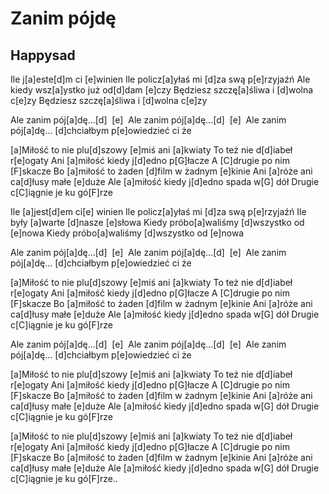 # Zanim pójdę
## Happysad


Ile j[a]este[d]m ci [e]winien
Ile policz[a]yłaś mi [d]za swą p[e]rzyjaźń
Ale kiedy wsz[a]ystko już od[d]dam [e]czy
Będziesz szczę[a]śliwa i [d]wolna c[e]zy
Będziesz szczę[a]śliwa i [d]wolna c[e]zy

Ale zanim pój[a]dę...[d]  [e] 
Ale zanim pój[a]dę...[d]  [e] 
Ale zanim pój[a]dę...
[d]chciałbym p[e]owiedzieć ci że


[a]Miłość to nie plu[d]szowy [e]miś ani [a]kwiaty
To też nie d[d]iabeł r[e]ogaty
Ani [a]miłość kiedy j[d]edno p[G]łacze
A [C]drugie po nim [F]skacze
Bo [a]miłość to żaden [d]film w żadnym [e]kinie
Ani [a]róże ani ca[d]łusy małe [e]duże
Ale [a]miłość kiedy j[d]edno spada w[G] dół
Drugie c[C]iągnie je ku gó[F]rze

Ile [a]jest[d]em ci[e] winien
Ile policz[a]yłaś mi [d]za swą p[e]rzyjaźń
Ile były [a]warte [d]nasze [e]słowa
Kiedy próbo[a]waliśmy [d]wszystko od [e]nowa
Kiedy próbo[a]waliśmy [d]wszystko od [e]nowa

Ale zanim pój[a]dę...[d]  [e] 
Ale zanim pój[a]dę...[d]  [e] 
Ale zanim pój[a]dę...
[d]chciałbym p[e]owiedzieć ci że


[a]Miłość to nie plu[d]szowy [e]miś ani [a]kwiaty
To też nie d[d]iabeł r[e]ogaty
Ani [a]miłość kiedy j[d]edno p[G]łacze
A [C]drugie po nim [F]skacze
Bo [a]miłość to żaden [d]film w żadnym [e]kinie
Ani [a]róże ani ca[d]łusy małe [e]duże
Ale [a]miłość kiedy j[d]edno spada w[G] dół
Drugie c[C]iągnie je ku gó[F]rze

Ale zanim pój[a]dę...[d]  [e] 
Ale zanim pój[a]dę...[d]  [e] 
Ale zanim pój[a]dę...
[d]chciałbym p[e]owiedzieć ci że

[a]Miłość to nie plu[d]szowy [e]miś ani [a]kwiaty
To też nie d[d]iabeł r[e]ogaty
Ani [a]miłość kiedy j[d]edno p[G]łacze
A [C]drugie po nim [F]skacze
Bo [a]miłość to żaden [d]film w żadnym [e]kinie
Ani [a]róże ani ca[d]łusy małe [e]duże
Ale [a]miłość kiedy j[d]edno spada w[G] dół
Drugie c[C]iągnie je ku gó[F]rze

[a]Miłość to nie plu[d]szowy [e]miś ani [a]kwiaty
To też nie d[d]iabeł r[e]ogaty
Ani [a]miłość kiedy j[d]edno p[G]łacze
A [C]drugie po nim [F]skacze
Bo [a]miłość to żaden [d]film w żadnym [e]kinie
Ani [a]róże ani ca[d]łusy małe [e]duże
Ale [a]miłość kiedy j[d]edno spada w[G] dół
Drugie c[C]iągnie je ku gó[F]rze..

